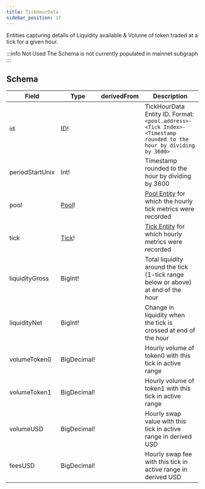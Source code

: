 ```yaml
---
title: TickHourData
sidebar_position: 17
---
```


Entities capturing details of Liquidity available & Volume of token traded at a tick for a given hour.

:::info Not Used
The Schema is not currently populated in mainnet subgraph
:::


## Schema
|Field|Type|derivedFrom|Description|
|-|-|-|-|
|id | ID! | | TickHourData Entity ID. Format: `<pool.address>-<Tick Index>-<Timestamp rounded to the hour by dividing by 3600>` |
|periodStartUnix | Int! | | Timestamp rounded to the hour by dividing by 3600 |
|pool | [Pool](./pool)! | | [Pool Entity](./pool) for which the hourly tick metrics were recorded |
|tick | [Tick](./tick)! | | [Tick Entity](./tick) for which hourly metrics were recorded |
|liquidityGross | BigInt! | | Total liquidity around the tick (1-tick range below or above) at end of the hour |
|liquidityNet | BigInt! | | Change in liquidity when the tick is crossed at end of the hour |
|volumeToken0 | BigDecimal! | | Hourly volume of token0 with this tick in active range |
|volumeToken1 | BigDecimal! | | Hourly volume of token1 with this tick in active range |
|volumeUSD | BigDecimal! | | Hourly swap value with this tick in active range in derived USD |
|feesUSD | BigDecimal! | |  Hourly swap fee with this tick in active range in derived USD |
